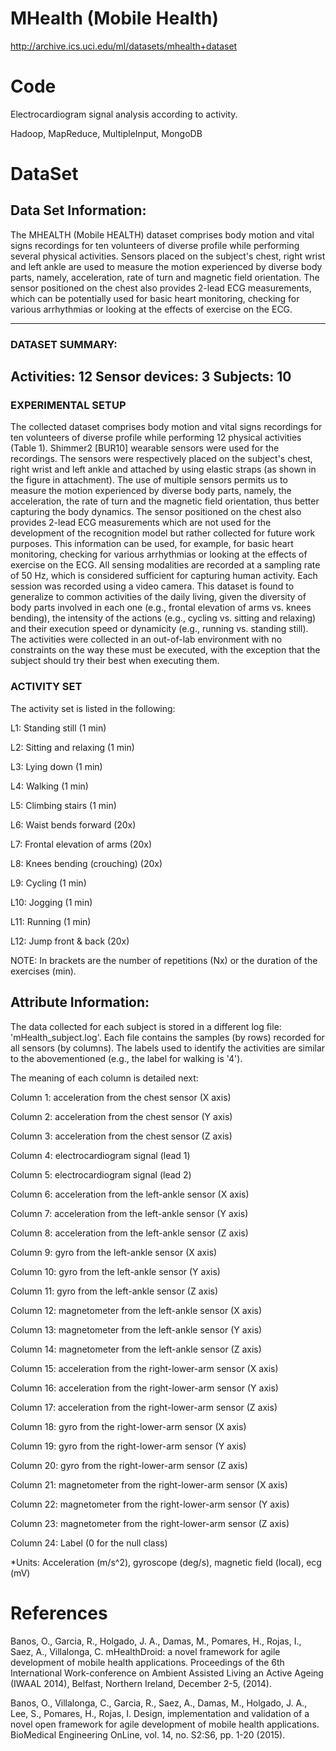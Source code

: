 # MHealth (Mobile Health)

http://archive.ics.uci.edu/ml/datasets/mhealth+dataset

# Code

Electrocardiogram signal analysis according to activity.

Hadoop, MapReduce, MultipleInput, MongoDB

# DataSet

## Data Set Information:

The MHEALTH (Mobile HEALTH) dataset comprises body motion and vital signs recordings for ten volunteers of diverse profile while performing several physical activities. Sensors placed on the subject's chest, right wrist and left ankle are used to measure the motion experienced by diverse body parts, namely, acceleration, rate of turn and magnetic field orientation. The sensor positioned on the chest also provides 2-lead ECG measurements, which can be potentially used for basic heart monitoring, checking for various arrhythmias or looking at the effects of exercise on the ECG. 

---------------------------------------------------------------------------------------------------------------------- 
### DATASET SUMMARY: 
Activities: 12 
Sensor devices: 3 
Subjects: 10 
---------------------------------------------------------------------------------------------------------------------- 


### EXPERIMENTAL SETUP 

The collected dataset comprises body motion and vital signs recordings for ten volunteers of diverse profile while performing 12 physical activities (Table 1). Shimmer2 [BUR10] wearable sensors were used for the recordings. The sensors were respectively placed on the subject's chest, right wrist and left ankle and attached by using elastic straps (as shown in the figure in attachment). The use of multiple sensors permits us to measure the motion experienced by diverse body parts, namely, the acceleration, the rate of turn and the magnetic field orientation, thus better capturing the body dynamics. The sensor positioned on the chest also provides 2-lead ECG measurements which are not used for the development of the recognition model but rather collected for future work purposes. This information can be used, for example, for basic heart monitoring, checking for various arrhythmias or looking at the effects of exercise on the ECG. All sensing modalities are recorded at a sampling rate of 50 Hz, which is considered sufficient for capturing human activity. Each session was recorded using a video camera. This dataset is found to generalize to common activities of the daily living, given the diversity of body parts involved in each one (e.g., frontal elevation of arms vs. knees bending), the intensity of the actions (e.g., cycling vs. sitting and relaxing) and their execution speed or dynamicity (e.g., running vs. standing still). The activities were collected in an out-of-lab environment with no constraints on the way these must be executed, with the exception that the subject should try their best when executing them. 


### ACTIVITY SET 

The activity set is listed in the following: 

L1: Standing still (1 min) 

L2: Sitting and relaxing (1 min) 

L3: Lying down (1 min) 

L4: Walking (1 min) 

L5: Climbing stairs (1 min) 

L6: Waist bends forward (20x) 

L7: Frontal elevation of arms (20x) 

L8: Knees bending (crouching) (20x) 

L9: Cycling (1 min) 

L10: Jogging (1 min) 

L11: Running (1 min) 

L12: Jump front & back (20x) 

NOTE: In brackets are the number of repetitions (Nx) or the duration of the exercises (min). 


## Attribute Information:

The data collected for each subject is stored in a different log file: 'mHealth_subject.log'. Each file contains the samples (by rows) recorded for all sensors (by columns). The labels used to identify the activities are similar to the abovementioned (e.g., the label for walking is '4'). 


The meaning of each column is detailed next:

Column 1: acceleration from the chest sensor (X axis) 

Column 2: acceleration from the chest sensor (Y axis) 

Column 3: acceleration from the chest sensor (Z axis) 

Column 4: electrocardiogram signal (lead 1) 

Column 5: electrocardiogram signal (lead 2) 

Column 6: acceleration from the left-ankle sensor (X axis) 

Column 7: acceleration from the left-ankle sensor (Y axis) 

Column 8: acceleration from the left-ankle sensor (Z axis) 

Column 9: gyro from the left-ankle sensor (X axis) 

Column 10: gyro from the left-ankle sensor (Y axis) 

Column 11: gyro from the left-ankle sensor (Z axis) 

Column 12: magnetometer from the left-ankle sensor (X axis) 

Column 13: magnetometer from the left-ankle sensor (Y axis) 

Column 14: magnetometer from the left-ankle sensor (Z axis) 

Column 15: acceleration from the right-lower-arm sensor (X axis) 

Column 16: acceleration from the right-lower-arm sensor (Y axis) 

Column 17: acceleration from the right-lower-arm sensor (Z axis) 

Column 18: gyro from the right-lower-arm sensor (X axis) 

Column 19: gyro from the right-lower-arm sensor (Y axis) 

Column 20: gyro from the right-lower-arm sensor (Z axis) 

Column 21: magnetometer from the right-lower-arm sensor (X axis) 

Column 22: magnetometer from the right-lower-arm sensor (Y axis) 

Column 23: magnetometer from the right-lower-arm sensor (Z axis) 

Column 24: Label (0 for the null class) 

*Units: Acceleration (m/s^2), gyroscope (deg/s), magnetic field (local), ecg (mV) 



# References

Banos, O., Garcia, R., Holgado, J. A., Damas, M., Pomares, H., Rojas, I., Saez, A., Villalonga, C. mHealthDroid: a novel framework for agile development of mobile health applications. Proceedings of the 6th International Work-conference on Ambient Assisted Living an Active Ageing (IWAAL 2014), Belfast, Northern Ireland, December 2-5, (2014).

Banos, O., Villalonga, C., Garcia, R., Saez, A., Damas, M., Holgado, J. A., Lee, S., Pomares, H., Rojas, I. Design, implementation and validation of a novel open framework for agile development of mobile health applications. BioMedical Engineering OnLine, vol. 14, no. S2:S6, pp. 1-20 (2015).
